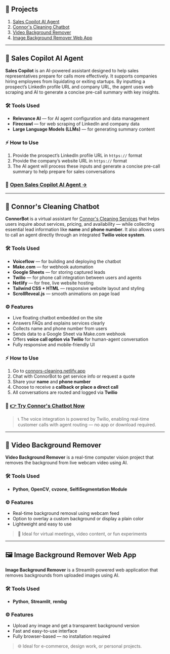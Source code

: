 ## 📁 Projects

1. [Sales Copilot AI Agent](#sales-copilot-ai-agent)  
2. [Connor's Cleaning Chatbot](#connors-cleaning-chatbot)  
3. [Video Background Remover](#video-background-remover)  
4. [Image Background Remover Web App](#image-background-remover-web-app)

---

## 🚀 Sales Copilot AI Agent

**Sales Copilot** is an AI-powered assistant designed to help sales representatives prepare for calls more effectively. It supports companies hiring employees from liquidating or exiting startups. By inputting a prospect’s LinkedIn profile URL and company URL, the agent uses web scraping and AI to generate a concise pre-call summary with key insights.

### 🛠 Tools Used
- **Relevance AI** — for AI agent configuration and data management  
- **Firecrawl** — for web scraping of LinkedIn and company data  
- **Large Language Models (LLMs)** — for generating summary content  

### ⚡ How to Use
1. Provide the prospect’s LinkedIn profile URL in `https://` format  
2. Provide the company’s website URL in `https://` format  
3. The AI agent will process these inputs and generate a concise pre-call summary to help prepare for sales conversations

### 🔗 [Open Sales Copilot AI Agent →](https://app.relevanceai.com/agents/d7b62b/bf55a823b9e0-41fc-a88e-c5f855e66db5/95ea29ac-cb19-4425-8147-d2291e5a2015/embed-chat?hide_tool_steps=false&hide_file_uploads=false&hide_conversation_list=false&bubble_style=agent&primary_color=%23685FFF&bubble_icon=pd%2Fchat&input_placeholder_text=Type+your+message...&hide_logo=false&hide_description=false)

---

## 🧹 Connor's Cleaning Chatbot

**ConnorBot** is a virtual assistant for [Connor's Cleaning Services](https://connors-cleaning.netlify.app) that helps users inquire about services, pricing, and availability — while collecting essential lead information like **name** and **phone number**. It also allows users to call an agent directly through an integrated **Twilio voice system**.

### 🛠 Tools Used
- **Voiceflow** — for building and deploying the chatbot  
- **Make.com** — for webhook automation  
- **Google Sheets** — for storing captured leads  
- **Twilio** — for phone call integration between users and agents  
- **Netlify** — for free, live website hosting  
- **Tailwind CSS + HTML** — responsive website layout and styling  
- **ScrollReveal.js** — smooth animations on page load  

### ⚙️ Features
- Live floating chatbot embedded on the site  
- Answers FAQs and explains services clearly  
- Collects name and phone number from users  
- Sends data to a Google Sheet via Make.com webhook  
- Offers **voice call option via Twilio** for human-agent conversation  
- Fully responsive and mobile-friendly UI  

### ⚡ How to Use
1. Go to [connors-cleaning.netlify.app](https://connors-cleaning.netlify.app)  
2. Chat with ConnorBot to get service info or request a quote  
3. Share your **name** and **phone number**  
4. Choose to receive a **callback or place a direct call**  
5. All conversations are routed and logged via **Twilio**

### 🔗 [👉 Try Connor's Chatbot Now](https://connors-cleaning.netlify.app)

> 📞 The voice integration is powered by Twilio, enabling real-time customer calls with agent routing — no app or download required.

---

## 🎥 Video Background Remover

**Video Background Remover** is a real-time computer vision project that removes the background from live webcam video using AI.

### 🛠 Tools Used
- **Python**, **OpenCV**, **cvzone**, **SelfiSegmentation Module**

### ⚙️ Features
- Real-time background removal using webcam feed  
- Option to overlay a custom background or display a plain color  
- Lightweight and easy to use  

> 📸 Ideal for virtual meetings, video content, or fun experiments

---

## 🖼️ Image Background Remover Web App

**Image Background Remover** is a Streamlit-powered web application that removes backgrounds from uploaded images using AI.

### 🛠 Tools Used
- **Python**, **Streamlit**, **rembg**

### ⚙️ Features
- Upload any image and get a transparent background version  
- Fast and easy-to-use interface  
- Fully browser-based — no installation required

> 🌐 Ideal for e-commerce, design work, or personal projects.
